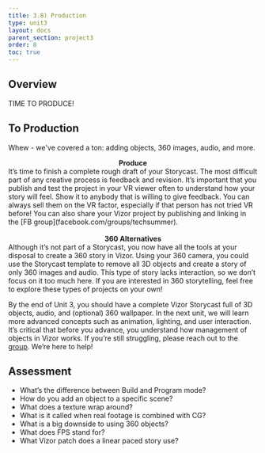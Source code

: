 ```yaml
---
title: 3.8) Production
type: unit3
layout: docs
parent_section: project3
order: 8
toc: true
---
```

## Overview
TIME TO PRODUCE!

## To Production
Whew - we've covered a ton: adding objects, 360 images, audio, and more.

<div class="alert_green">
	<div style="text-align:center">
  		<strong>Produce</strong>
  	</div> 
	It’s time to finish a complete rough draft of your Storycast.  The most difficult part of any creative process is feedback and revision.  It’s important that you publish and test the project in your VR viewer often to understand how your story will feel.  Show it to anybody that is willing to give feedback.  You can always sell them on the VR factor, especially if that person has not tried VR before!  You can also share your Vizor project by publishing and linking in the [FB group](facebook.com/groups/techsummer).
</div>
<br>

<div class="alert_yellow">
	<div style="text-align:center">
  		<strong>360 Alternatives</strong>
  	</div> 
	Although it’s not part of a Storycast, you now have all the tools at your disposal to create a 360 story in Vizor.  Using your 360 camera, you could use the Storycast template to remove all 3D objects and create a story of only 360 images and audio.  This type of story lacks interaction, so we don’t focus on it too much here.  If you are interested in 360 storytelling, feel free to explore these types of projects on your own!  
</div>

By the end of Unit 3, you should have a complete Vizor Storycast full of 3D objects, audio, and (optional) 360 wallpaper.  In the next unit, we will learn more advanced concepts such as animation, lighting, and user interaction.  It’s critical that before you advance, you understand how management of objects in Vizor works.  If you’re still struggling, please reach out to the [group](facebook.com/groups/techsummer).  We’re here to help! 

## Assessment
- What’s the difference between Build and Program mode?
- How do you add an object to a specific scene?
- What does a texture wrap around?
- What is it called when real footage is combined with CG?
- What is a big downside to using 360 objects?
- What does FPS stand for?
- What Vizor patch does a linear paced story use?  